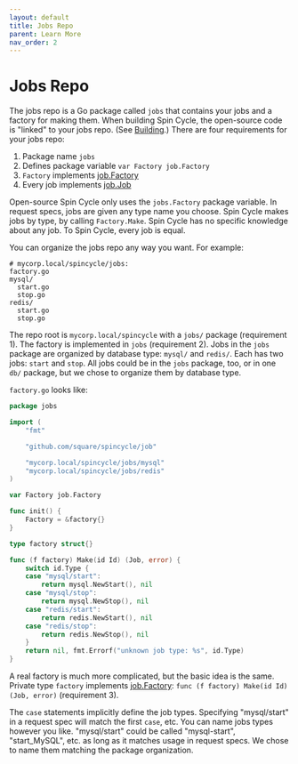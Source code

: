 ```yaml
---
layout: default
title: Jobs Repo
parent: Learn More
nav_order: 2
---
```


# Jobs Repo

The jobs repo is a Go package called `jobs` that contains your jobs and a factory for making them. When building Spin Cycle, the open-source code is "linked" to your jobs repo. (See [Building](/spincycle/v1.0/operate/deploy.html#building).) There are four requirements for your jobs repo:

1. Package name `jobs`
1. Defines package variable `var Factory job.Factory`
1. `Factory` implements [job.Factory](https://godoc.org/github.com/square/spincycle/job#Factory)
1. Every job implements [job.Job](https://godoc.org/github.com/square/spincycle/job#Job)


Open-source Spin Cycle only uses the `jobs.Factory` package variable. In request specs, jobs are given any type name you choose. Spin Cycle makes jobs by type, by calling `Factory.Make`. Spin Cycle has no specific knowledge about any job. To Spin Cycle, every job is equal.

You can organize the jobs repo any way you want. For example:

```
# mycorp.local/spincycle/jobs:
factory.go
mysql/
  start.go
  stop.go
redis/
  start.go
  stop.go
```

The repo root is `mycorp.local/spincycle` with a `jobs/` package (requirement 1). The factory is implemented in `jobs` (requirement 2). Jobs in the `jobs` package are organized by database type: `mysql/` and `redis/`. Each has two jobs: `start` and `stop`. All jobs could be in the `jobs` package, too, or in one `db/` package, but we chose to organize them by database type.

`factory.go` looks like:

```go
package jobs

import (
    "fmt"

    "github.com/square/spincycle/job"

    "mycorp.local/spincycle/jobs/mysql"
    "mycorp.local/spincycle/jobs/redis"
)

var Factory job.Factory

func init() {
    Factory = &factory{}
}

type factory struct{}

func (f factory) Make(id Id) (Job, error) {
    switch id.Type {
    case "mysql/start":
        return mysql.NewStart(), nil
    case "mysql/stop":
        return mysql.NewStop(), nil
    case "redis/start":
        return redis.NewStart(), nil
    case "redis/stop":
        return redis.NewStop(), nil
    }
    return nil, fmt.Errorf("unknown job type: %s", id.Type)
}
```

A real factory is much more complicated, but the basic idea is the same. Private type `factory` implements [job.Factory](https://godoc.org/github.com/square/spincycle/job#Factory): `func (f factory) Make(id Id) (Job, error)` (requirement 3).

The `case` statements implicitly define the job types. Specifying "mysql/start" in a request spec will match the first `case`, etc. You can name jobs types however you like. "mysql/start" could be called "mysql-start", "start_MySQL", etc. as long as it matches usage in request specs. We chose to name them matching the package organization.
